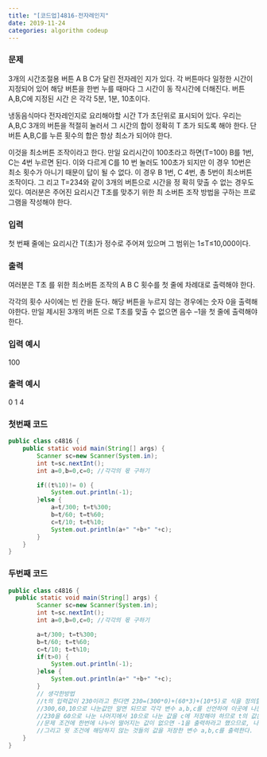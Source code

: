 ```yaml
---
title: "[코드업]4816-전자레인지"
date: 2019-11-24
categories: algorithm codeup
---
```

### 문제
3개의 시간조절용 버튼 A B C가 달린 전자레인 지가 있다. 각 버튼마다 일정한 시간이 지정되어 있어 해당 버튼을 한번 누를 때마다 그 시간이 동 작시간에 더해진다. 버튼 A,B,C에 지정된 시간 은 각각 5분, 1분, 10초이다.

냉동음식마다 전자레인지로 요리해야할 시간 T가 초단위로 표시되어 있다. 우리는 A,B,C 3개의 버튼을 적절히 눌러서 그 시간의 합이 정확히 T 초가 되도록 해야 한다. 단 버튼 A,B,C를 누른 횟수의 합은 항상 최소가 되어야 한다.

이것을 최소버튼 조작이라고 한다. 만일 요리시간이 100초라고 하면(T=100) B를 1번, C는 4번 누르면 된다. 이와 다르게 C를 10 번 눌러도 100초가 되지만 이 경우 10번은 최소 횟수가 아니기 때문이 답이 될 수 없다. 이 경우 B 1번, C 4번, 총 5번이 최소버튼 조작이다. 그 리고 T=234와 같이 3개의 버튼으로 시간을 정 확히 맞출 수 없는 경우도 있다. 여러분은 주어진 요리시간 T초를 맞추기 위한 최 소버튼 조작 방법을 구하는 프로그램을 작성해야 한다.

### 입력
첫 번째 줄에는 요리시간 T(초)가 정수로 주어져 있으며 그 범위는 1≤T≤10,000이다.

### 출력
여러분은 T초 를 위한 최소버튼 조작의 A B C 횟수를 첫 줄에 차례대로 출력해야 한다.

각각의 횟수 사이에는 빈 칸을 둔다. 해당 버튼을 누르지 않는 경우에는 숫자 0을 출력해야한다. 만일 제시된 3개의 버튼 으로 T초를 맞출 수 없으면 음수 –1을 첫 줄에 출력해야 한다.

### 입력 예시
100

### 출력 예시
0 1 4

### 첫번째 코드
```java
public class c4816 {
	public static void main(String[] args) {
		Scanner sc=new Scanner(System.in);
		int t=sc.nextInt();
		int a=0,b=0,c=0; //각각의 몫 구하기

		if((t%10)!= 0) {
			System.out.println(-1);
		}else {
			a=t/300; t=t%300;
			b=t/60; t=t%60;
			c=t/10; t=t%10;
			System.out.println(a+" "+b+" "+c);
		}
	}
}
```

### 두번째 코드
```java
public class c4816 {
  public static void main(String[] args) {
		Scanner sc=new Scanner(System.in);
		int t=sc.nextInt();
		int a=0,b=0,c=0; //각각의 몫 구하기

		a=t/300; t=t%300;
		b=t/60; t=t%60;
		c=t/10; t=t%10;
		if(t>0) {
			System.out.println(-1);
		}else {
			System.out.println(a+" "+b+" "+c);
		}
		// 생각한방법
		//t의 입력값이 230이라고 한다면 230=(300*0)+(60*3)+(10*5)로 식을 정의할 수 있다.
		//300,60,10으로 나눈값만 알면 되므로 각각 변수 a,b,c를 선언하여 이곳에 나눈값을 저장한다.
		//230을 60으로 나눈 나머지에서 10으로 나눈 값을 c에 저장해야 하므로 t의 값은 t%(나누려는수)로 선언한다.
		//문제 조건에 한번에 나누어 떨어지는 값이 없으면 -1을 출력하라고 했으므로, 나머지 값이 0이 아닌 수들이 나누어 떨어지는 값이 아니다.
		//그리고 윗 조건에 해당하지 않는 것들의 값을 저장한 변수 a,b,c를 출력한다.
	}
}
```
